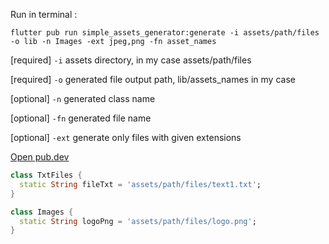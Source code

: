 Run in terminal :

`flutter pub run simple_assets_generator:generate -i assets/path/files -o lib -n Images -ext jpeg,png -fn asset_names`

[required] `-i` assets directory, in my case assets/path/files

[required] `-o` generated file output path, lib/assets_names in my case

[optional] `-n` generated class name

[optional] `-fn` generated file name

[optional] `-ext` generate only files with given extensions


[Open pub.dev](https://pub.dev/packages/simple_assets_generator)

```dart
class TxtFiles {
  static String fileTxt = 'assets/path/files/text1.txt';
}
```

```dart
class Images {
  static String logoPng = 'assets/path/files/logo.png';
}
```
